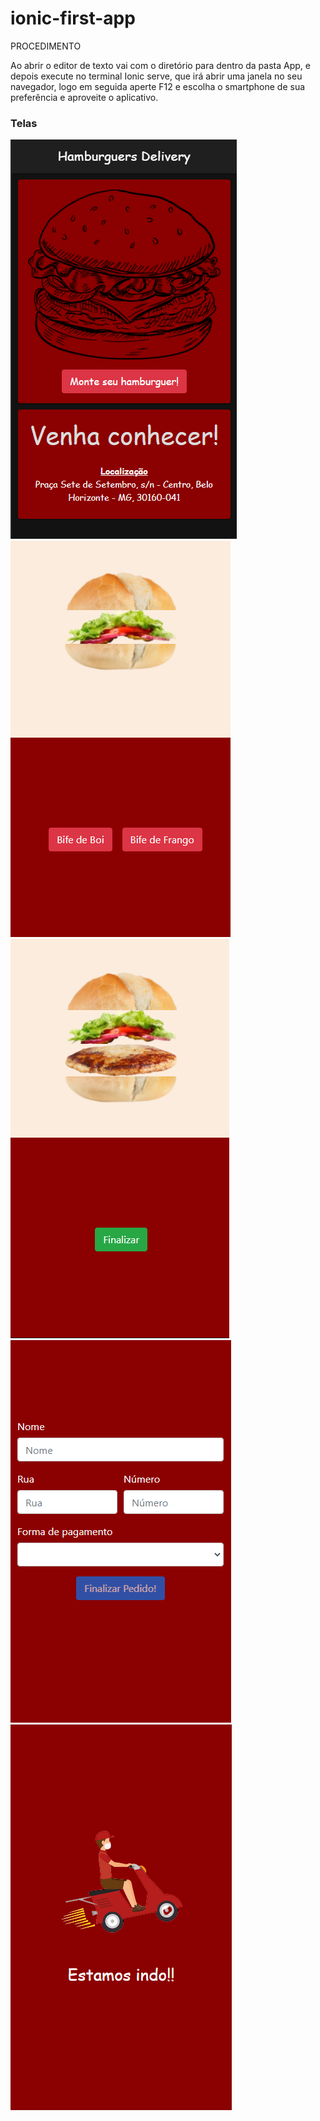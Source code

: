 # ionic-first-app

PROCEDIMENTO

Ao abrir o editor de texto vai com o diretório para dentro da pasta App, e depois execute no terminal Ionic serve, que irá abrir
uma janela no seu navegador, logo em seguida aperte F12 e escolha o smartphone de sua preferência e aproveite o aplicativo.

### Telas

 <img src="https://github.com/RodrigoMalaquias/ionic-first-app/blob/main/telas/Tela-1.PNG">
 <img src="https://github.com/RodrigoMalaquias/ionic-first-app/blob/main/telas/Tela-2.PNG">
 <img src="https://github.com/RodrigoMalaquias/ionic-first-app/blob/main/telas/Tela-3.PNG">
 <img src="https://github.com/RodrigoMalaquias/ionic-first-app/blob/main/telas/Tela-4.PNG">
 <img src="https://github.com/RodrigoMalaquias/ionic-first-app/blob/main/telas/Tela-5.PNG">




